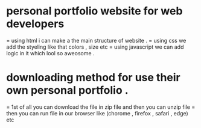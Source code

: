 # personal portfolio website for web developers 

= using html i can make a the main structure of website .
= using css we add the styeling like that colors , size etc 
= using javascript we can add logic in it which lool so aweosome .

# downloading method for use their own personal portfolio .
= 1st of all you can download the file in zip file and then you can unzip file 
= then you can run file in our browser like (chorome , firefox , safari , edge) etc
